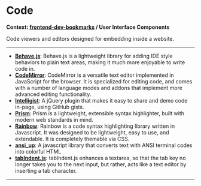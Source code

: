 # Code

**Context: [frontend-dev-bookmarks](../README.md) / User Interface Components**

Code viewers and editors designed for embedding inside a website.



-----------------------------------------
+ **[Behave.js](http://jakiestfu.github.io/Behave.js/)**: Behave.js is a lightweight library for adding IDE style behaviors to plain text areas, making it much more enjoyable to write code in.
+ **[CodeMirror](http://codemirror.net/)**: CodeMirror is a versatile text editor implemented in JavaScript for the browser. It is specialized for editing code, and comes with a number of language modes and addons that implement more advanced editing functionality.
+ **[Intelligist](http://srobbin.com/jquery-plugins/intelligist/)**: A jQuery plugin that makes it easy to share and demo code in-page, using GitHub gists.
+ **[Prism](http://prismjs.com/)**: Prism is a lightweight, extensible syntax highlighter, built with modern web standards in mind.
+ **[Rainbow](https://craig.is/making/rainbows)**: Rainbow is a code syntax highlighting library written in Javascript.
It was designed to be lightweight, easy to use, and extendable.
It is completely themable via CSS.
+ **[ansi_up](https://github.com/drudru/ansi_up)**: A javascript library that converts text with ANSI terminal codes into colorful HTML
+ **[tabIndent.js](http://julianlam.github.io/tabIndent.js/)**: tabIndent.js enhances a textarea, so that the tab key no longer takes you to the next input, but rather, acts like a text editor by inserting a tab character.


------------------
